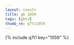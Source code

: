 ```yaml
--- 
layout: sieutv
title: gb 1059
tags: [gbtv]
thumb_re: q7t11059
---
```

{% include q7t1 key="1059" %} 
